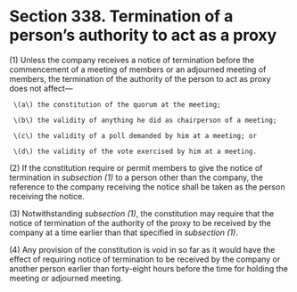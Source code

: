 # Section 338. Termination of a person’s authority to act as a proxy

\(1\) Unless the company receives a notice of termination before the commencement of a meeting of members or an adjourned meeting of members, the termination of the authority of the person to act as proxy does not affect—

     \(a\) the constitution of the quorum at the meeting;

     \(b\) the validity of anything he did as chairperson of a meeting;

     \(c\) the validity of a poll demanded by him at a meeting; or

     \(d\) the validity of the vote exercised by him at a meeting.

\(2\) If the constitution require or permit members to give the notice of termination in _subsection \(1\)_ to a person other than the company, the reference to the company receiving the notice shall be taken as the person receiving the notice.

\(3\) Notwithstanding _subsection \(1\)_, the constitution may require that the notice of termination of the authority of the proxy to be received by the company at a time earlier than that specified in _subsection \(1\)_.

\(4\) Any provision of the constitution is void in so far as it would have the effect of requiring notice of termination to be received by the company or another person earlier than forty-eight hours before the time for holding the meeting or adjourned meeting.

